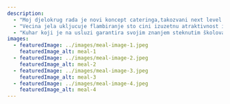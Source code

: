 ```yaml
---
description:
  - "Moj djelokrug rada je novi koncept cateringa,takozvani next level catering,bazira se na usluzi showcooking pred gostima na atraktivnom pultu koji se postavlja na zahtjev klijenta i na njemu se vrsi prigotovljavanje sireg opsega jela koji na bazi “street food” koncepta nudi brza jela a kvalitetom i prezentacijom spada u kategoriju “fine dining”."
  - "Vecina jela ukljucuje flambiranje sto cini izuzetnu atraktivnost i zadovoljstvo publike klijenta. - about: Svaki jelovnik se korigira na zahtjev klijenta i sukladno zeljama se sastavlja sa svjezim namirnicama maximalno dostupnih,bilo to riba,meso,ili razni vocni deserti."
  - "Kuhar koji je na usluzi garantira svojim znanjem steknutim školovanjem i raznim edukacijama,te  iskustvom dugogodisnjeg rada poslovanja kao head chef u raznim restoranima."
images:
  - featuredImage: ../images/meal-image-1.jpeg
    featuredImage_alt: meal-1
  - featuredImage: ../images/meal-image-2.jpeg
    featuredImage_alt: meal-2
  - featuredImage: ../images/meal-image-3.jpeg
    featuredImage_alt: meal-3
  - featuredImage: ../images/meal-image-4.jpeg
    featuredImage_alt: meal-4
---
```

